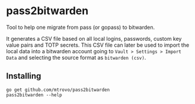 # pass2bitwarden
Tool to help one migrate from pass (or gopass) to bitwarden.

It generates a CSV file based on all local logins, passwords, custom key value pairs and TOTP secrets.
This CSV file can later be used to import the local data into a bitwarden account going to 
`Vault > Settings > Import Data` and selecting the source format as `bitwarden (csv)`.

## Installing
```
go get github.com/mtrovo/pass2bitwarden
pass2bitwarden --help
```
